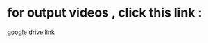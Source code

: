# for output videos , click this link : 
[google drive link](https://drive.google.com/drive/folders/1IcA5MQ9YmDLy_iszXkudu_FtE0i_QQ74)
